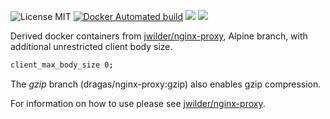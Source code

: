 ![License MIT](https://img.shields.io/badge/license-MIT-blue.svg) [![Docker Automated build](https://img.shields.io/docker/automated/dragas/nginx-proxy.svg)](https://hub.docker.com/r/dragas/nginx-proxy) [![](https://img.shields.io/docker/stars/dragas/nginx-proxy.svg)](https://hub.docker.com/r/dragas/nginx-proxy) [![](https://img.shields.io/docker/pulls/dragas/nginx-proxy.svg)](https://hub.docker.com/r/dragas/nginx-proxy)


Derived docker containers from [jwilder/nginx-proxy], Alpine branch, with additional unrestricted client body size.

```sh
client_max_body_size 0;
```

The *gzip* branch (dragas/nginx-proxy:gzip) also enables gzip compression.

For information on how to use please see [jwilder/nginx-proxy].

[jwilder/nginx-proxy]: https://hub.docker.com/r/jwilder/nginx-proxy
